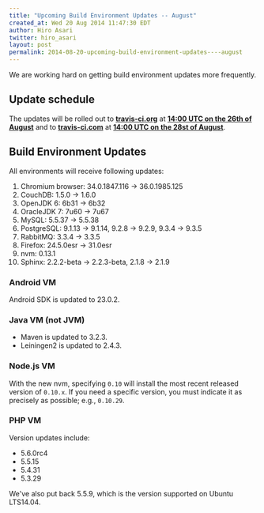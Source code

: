 ```yaml
---
title: "Upcoming Build Environment Updates -- August"
created_at: Wed 20 Aug 2014 11:47:30 EDT
author: Hiro Asari
twitter: hiro_asari
layout: post
permalink: 2014-08-20-upcoming-build-environment-updates----august
---
```


We are working hard on getting build environment updates
more frequently.

## Update schedule

The updates will be rolled out to
**[travis-ci.org](https://travis-ci.org)** at **[14:00 UTC on the 26th of August](http://everytimezone.com/#2014-8-26,120,cn3)** and
to **[travis-ci.com](https://travis-ci.com)** at **[14:00 UTC on the 28st of August](http://everytimezone.com/#2014-8-28,120,cn3)**.

## Build Environment Updates

All environments will receive following updates:

1. Chromium browser: 34.0.1847.116 → 36.0.1985.125
2. CouchDB: 1.5.0 → 1.6.0
3. OpenJDK 6: 6b31 → 6b32
4. OracleJDK 7: 7u60 → 7u67
5. MySQL: 5.5.37 → 5.5.38
6. PostgreSQL: 9.1.13 → 9.1.14, 9.2.8 → 9.2.9, 9.3.4 → 9.3.5
7. RabbitMQ: 3.3.4 → 3.3.5
8. Firefox: 24.5.0esr → 31.0esr
9. nvm: 0.13.1
10. Sphinx: 2.2.2-beta → 2.2.3-beta, 2.1.8 → 2.1.9

### Android VM

Android SDK is updated to 23.0.2.

### Java VM (not JVM)

* Maven is updated to 3.2.3.
* Leiningen2 is updated to 2.4.3.


### Node.js VM

With the new nvm, specifying `0.10` will install
the most recent released version of `0.10.x`.
If you need a specific version, you must indicate it as
precisely as possible; e.g., `0.10.29`.

### PHP VM

Version updates include:

* 5.6.0rc4
* 5.5.15
* 5.4.31
* 5.3.29

We've also put back 5.5.9, which is the version supported on Ubuntu LTS14.04.

